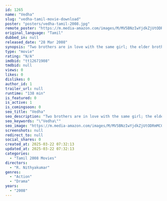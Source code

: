 ```yaml
---
id: 1265
name: "Vedha"
slug: "vedha-tamil-movie-download"
poster: "posters/vedha-tamil-2008.jpg"
remote_poster: "https://m.media-amazon.com/images/M/MV5BNzIwYjdkZjUtODRmMC00MzU1LThhMjYtY2RjZWFmYjcxY2ZjXkEyXkFqcGdeQXVyMTEzNzg0Mjkx._V1_SX300.jpg"
original_language: "Tamil"
dubbed_in: null
released_date: "28 Mar 2008"
synopsis: "Two brothers are in love with the same girl; the elder brother, who the girl is in love with, convinces her to marry his brother. But on the day of the wedding, a shocking truth comes out and it changes their lives from there on in."
type: "movie"
rating: "N/A"
imdbid: "tt12671908"
tmdbid: null
views: 0
likes: 0
dislikes: 0
author_id: 1
trailer_url: null
runtime: "138 min"
is_featured: 0
is_active: 1
is_comingsoon: 0
seo_title: "Vedha"
seo_description: "Two brothers are in love with the same girl; the elder brother, who the girl is in love with, convinces her to marry his brother. But on the day of the wedding, a shocking truth comes out and it changes their lives from there on in."
seo_keywords: "\"Vedha\""
seo_image: "https://m.media-amazon.com/images/M/MV5BNzIwYjdkZjUtODRmMC00MzU1LThhMjYtY2RjZWFmYjcxY2ZjXkEyXkFqcGdeQXVyMTEzNzg0Mjkx._V1_SX300.jpg"
screenshots: null
redirect_to: null
social_shares: 0
created_at: 2025-03-22 07:32:13
updated_at: 2025-03-22 07:32:13
categories:
  - "Tamil 2008 Movies"
directors:
  - "R. Nithyakumar"
genres:
  - "Action"
  - "Drama"
years:
  - "2008"
---
```

